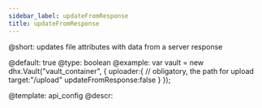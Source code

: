 ```yaml
---
sidebar_label: updateFromResponse
title: updateFromResponse
---          
```


@short:  updates file attributes with data from a server response
	
@default: true
@type: boolean
@example:
var vault = new dhx.Vault("vault_container", { 
    uploader:{
    	// obligatory, the path for upload
    	target:"/upload"
    	updateFromResponse:false
   	}
});


@template:	api_config
@descr:
